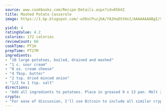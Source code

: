 ```yaml
---
source: www.cookbooks.com/Recipe-Details.aspx?id=85642
title: Mashed Potato Casserole
image: https://1.bp.blogspot.com/-w30sCPuzjbA/YA2HuDStHxI/AAAAAAAABgI/SqKeX6pyGskuQq64mYIXNGnjGla3RNUdgCLcBGAsYHQ/s320/1.png

yield: 4
ratingValue: 4.2
calories: 172 calories
reviewCount: 66
cookTime: PT1H
prepTime: PT27M
ingredients:
- "10 large potatoes, boiled, drained and mashed"
- "1 c. sour cream"
- "8 oz. cream cheese"
- "4 Tbsp. butter"
- "2 tsp. dried minced onion"
- "1/2 to 1 tsp. salt"
directions:
- "Add all ingredients to potatoes. Place in greased 9 x 13 pan. Melt 2 tablespoons butter and drizzle over top. Sprinkle with paprika. Bake, covered, at 350u00b0 for 40 minutes; uncover and bake for 20 minutes more. Or refrigerate overnight; let sit at room temperature 30 minutes and bake as usual."
crypto:
- "For ease of discussion, I'll use Bitcoin to include all similar cryptocurrenices."
---
```

